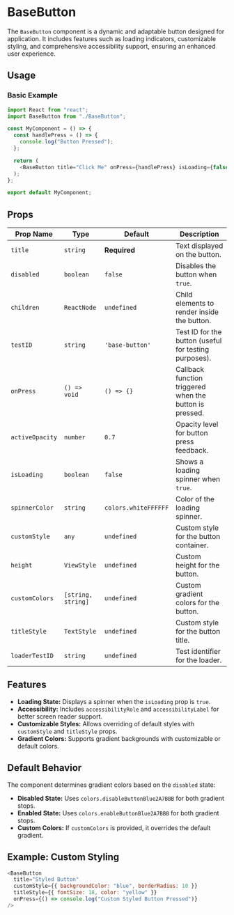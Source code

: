 # BaseButton

The `BaseButton` component is a dynamic and adaptable button designed for application. It includes features such as loading indicators, customizable styling, and comprehensive accessibility support, ensuring an enhanced user experience.

## Usage

### Basic Example

```javascript
import React from "react";
import BaseButton from "./BaseButton";

const MyComponent = () => {
  const handlePress = () => {
    console.log("Button Pressed");
  };

  return (
    <BaseButton title="Click Me" onPress={handlePress} isLoading={false} />
  );
};

export default MyComponent;
```

## Props

| Prop Name       | Type               | Default              | Description                                             |
| --------------- | ------------------ | -------------------- | ------------------------------------------------------- |
| `title`         | `string`           | **Required**         | Text displayed on the button.                           |
| `disabled`      | `boolean`          | `false`              | Disables the button when `true`.                        |
| `children`      | `ReactNode`        | `undefined`          | Child elements to render inside the button.             |
| `testID`        | `string`           | `'base-button'`      | Test ID for the button (useful for testing purposes).   |
| `onPress`       | `() => void`       | `() => {}`           | Callback function triggered when the button is pressed. |
| `activeOpacity` | `number`           | `0.7`                | Opacity level for button press feedback.                |
| `isLoading`     | `boolean`          | `false`              | Shows a loading spinner when `true`.                    |
| `spinnerColor`  | `string`           | `colors.whiteFFFFFF` | Color of the loading spinner.                           |
| `customStyle`   | `any`              | `undefined`          | Custom style for the button container.                  |
| `height`        | `ViewStyle`        | `undefined`          | Custom height for the button.                           |
| `customColors`  | `[string, string]` | `undefined`          | Custom gradient colors for the button.                  |
| `titleStyle`    | `TextStyle`        | `undefined`          | Custom style for the button title.                      |
| `loaderTestID`  | `string`           | `undefined`          | Test identifier for the loader.                         |

## Features

- **Loading State:** Displays a spinner when the `isLoading` prop is `true`.
- **Accessibility:** Includes `accessibilityRole` and `accessibilityLabel` for better screen reader support.
- **Customizable Styles:** Allows overriding of default styles with `customStyle` and `titleStyle` props.
- **Gradient Colors:** Supports gradient backgrounds with customizable or default colors.

## Default Behavior

The component determines gradient colors based on the `disabled` state:

- **Disabled State:** Uses `colors.disableButtonBlue2A7BBB` for both gradient stops.
- **Enabled State:** Uses `colors.enableButtonBlue2A7BBB` for both gradient stops.
- **Custom Colors:** If `customColors` is provided, it overrides the default gradient.

## Example: Custom Styling

```javascript
<BaseButton
  title="Styled Button"
  customStyle={{ backgroundColor: "blue", borderRadius: 10 }}
  titleStyle={{ fontSize: 18, color: "yellow" }}
  onPress={() => console.log("Custom Styled Button Pressed")}
/>
```
